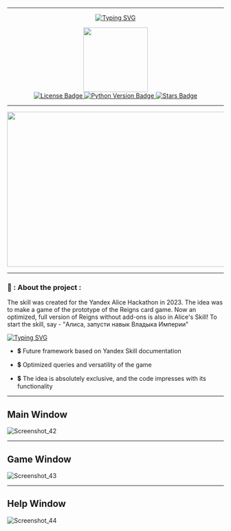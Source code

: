 
---

<div id="header" align="center">
  
  [![Typing SVG](https://readme-typing-svg.demolab.com?font=Fira+Code&pause=1000&color=F7F7F7&background=8100FF&lines=Yandex+Skill+-+Lord+of+the+Empire)](https://git.io/typing-svg)
  
  <img src="https://media.giphy.com/media/WFZvB7VIXBgiz3oDXE/giphy.gif" width="150"/>
  <div id="badges">
  <a href="https://github.com/coder-smookki/YandexSkill_Game_Lord_of_the_Empire/blob/main/LICENSE">
    <img src="https://img.shields.io/badge/license-Apache License 2.0-green" alt="License Badge"/>
  </a>
  <a href="https://img.shields.io/badge/python-=>3.10-orange">
    <img src="https://img.shields.io/badge/python-=>3.10-orange" alt="Python Version Badge"/>
  </a>
  <a href="https://github.com/coder-smookki/YandexSkill_Game_Lord_of_the_Empire/stargazers">
    <img src="https://img.shields.io/github/stars/coder-smookki/YandexSkill_Game_Lord_of_the_Empire?style=flat" alt="Stars Badge"/>
    </a>  
</div>
  
  ---
  
</div>
<div align="center">
  <img src="https://pic.rutubelist.ru/video/a8/4f/a84fa13a7005bd6c0b6b1d88b98afd92.jpg" width="720" height="360"/>
</div>

---

### 🌟 : About the project :
The skill was created for the Yandex Alice Hackathon in 2023. The idea was to make a game of the prototype of the Reigns card game. Now an optimized, full version of Reigns without add-ons is also in Alice's Skill! To start the skill, say - "Алиса, запусти навык Владыка Империи"

[![Typing SVG](https://readme-typing-svg.demolab.com?font=Fira+Code&pause=1000&color=F7F7F7&background=8100FF&lines=What+is+included+in+the+project%3F)](https://git.io/typing-svg)

- :heavy_dollar_sign: Future framework based on Yandex Skill documentation

- :heavy_dollar_sign: Optimized queries and versatility of the game

- :heavy_dollar_sign: The idea is absolutely exclusive, and the code impresses with its functionality

---

<h2>
  Main Window
</h2>

![Screenshot_42](https://user-images.githubusercontent.com/102893182/230782920-9b07b8dc-899d-4838-96c7-98b7a2d6857f.png)


---

<h2>
  Game Window
</h2>

![Screenshot_43](https://user-images.githubusercontent.com/102893182/230782965-f37448c0-5120-4f3e-b777-9fe8c696528e.png)


---

<h2>
  Help Window
</h2>

![Screenshot_44](https://user-images.githubusercontent.com/102893182/230782998-e941e79a-7182-4c14-bd14-cd24176beb10.png)

